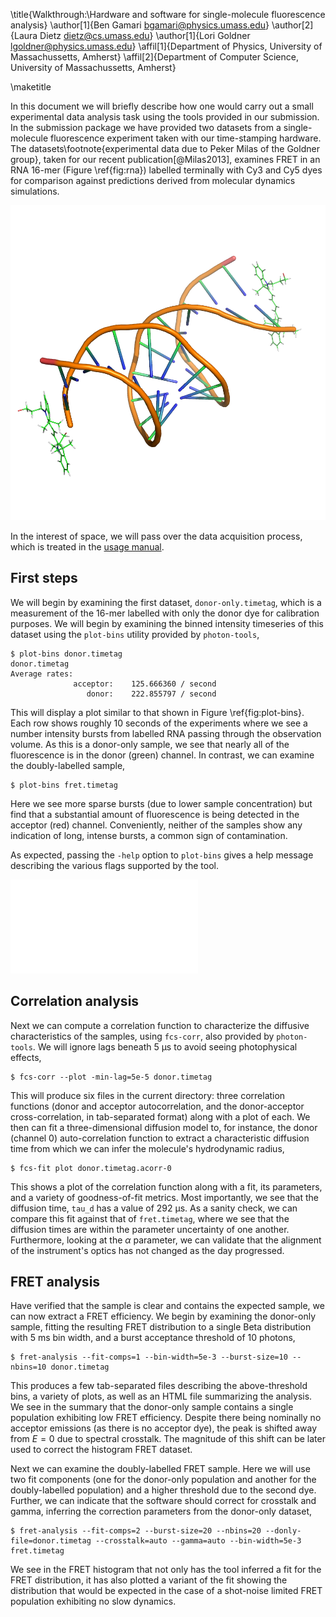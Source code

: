 \title{Walkthrough:\\Hardware and software for single-molecule fluorescence analysis}
\author[1]{Ben Gamari <bgamari@physics.umass.edu>}
\author[2]{Laura Dietz <dietz@cs.umass.edu>}
\author[1]{Lori Goldner <lgoldner@physics.umass.edu>}
\affil[1]{Department of Physics, University of Massachussetts, Amherst}
\affil[2]{Department of Computer Science, University of Massachussetts, Amherst}

\maketitle

In this document we will briefly describe how one would carry out a
small experimental data analysis task using the tools provided in our
submission.  In the submission package we have provided two datasets
from a single-molecule fluorescence experiment taken with our
time-stamping hardware. The datasets\footnote{experimental data due to
Peker Milas of the Goldner group}, taken for our recent
publication[@Milas2013], examines FRET in an RNA 16-mer (Figure
\ref{fig:rna}) labelled terminally with Cy3 and Cy5 dyes for
comparison against predictions derived from molecular dynamics
simulations.

![The RNA 16-mer under study](rna.png)

In the interest of space, we will pass over the data acquisition
process, which is treated in the [usage manual][timetag-tutorial].

[timetag-tutorial]: http://goldnerlab.physics.umass.edu/wiki/FpgaTimeTagger?action=AttachFile&do=view&target=construction.pdf

## First steps

We will begin by examining the first dataset, `donor-only.timetag`,
which is a measurement of the 16-mer labelled with only the donor dye
for calibration purposes. We will begin by examining the binned
intensity timeseries of this dataset using the `plot-bins` utility
provided by `photon-tools`,

    $ plot-bins donor.timetag
    donor.timetag
    Average rates:
                  acceptor:    125.666360 / second
                     donor:    222.855797 / second

This will display a plot similar to that shown in Figure
\ref{fig:plot-bins}. Each row shows roughly 10 seconds of the
experiments where we see a number intensity bursts from labelled RNA
passing through the observation volume. As this is a donor-only
sample, we see that nearly all of the fluorescence is in the donor
(green) channel. In contrast, we can examine the doubly-labelled sample,

    $ plot-bins fret.timetag

Here we see more sparse bursts (due to lower sample concentration) but
find that a substantial amount of fluorescence is being detected in
the acceptor (red) channel. Conveniently, neither of the samples show
any indication of long, intense bursts, a common sign of
contamination.

As expected, passing the `-­help` option to `plot-bins` gives a
help message describing the various flags supported by the tool.

![Bin timeseries showing roughly two minutes of the donor-only dataset\label{fig:plot-bins}.](example/plot-bins.pdf)

## Correlation analysis

Next we can compute a correlation function to characterize the
diffusive characteristics of the samples, using
`fcs-corr`, also provided by `photon-tools`. We will ignore lags
beneath 5 µs to avoid seeing photophysical effects,

    $ fcs-corr --plot -­min-lag=5e-5 donor.timetag

This will produce six files in the current directory: three
correlation functions (donor and acceptor autocorrelation, and the
donor-acceptor cross-correlation, in tab-separated format) along with
a plot of each. We then can fit a three-dimensional diffusion model
to, for instance, the donor (channel 0) auto-correlation function to
extract a characteristic diffusion time from which we can infer the
molecule's hydrodynamic radius,

    $ fcs-fit ­­plot donor.timetag.acorr-0

This shows a plot of the correlation function along with a fit, its
parameters, and a variety of goodness-of-fit metrics. Most
importantly, we see that the diffusion time, `tau_d` has a value of
292 μs. As a sanity check, we can compare this fit against that of
`fret.timetag`, where we see that the diffusion times are within the
parameter uncertainty of one another. Furthermore, looking at the $α$
parameter, we can validate that the alignment of the instrument's
optics has not changed as the day progressed.

## FRET analysis

Have verified that the sample is clear and contains the expected
sample, we can now extract a FRET efficiency. We begin by examining
the donor-only sample, fitting the resulting FRET distribution to a
single Beta distribution with 5 ms bin width, and a burst acceptance
threshold of 10 photons,

    $ fret-analysis --fit-comps=1 --bin-width=5e-3 --burst-size=10 --nbins=10 donor.timetag

This produces a few tab-separated files describing the
above-threshold bins, a variety of plots, as well as an HTML file
summarizing the analysis. We see in the summary that the donor-only
sample contains a single population exhibiting low FRET
efficiency. Despite there being nominally no acceptor emissions (as
there is no acceptor dye), the peak is shifted away from $E=0$ due to
spectral crosstalk. The magnitude of this shift can be later used to
correct the histogram FRET dataset.

Next we can examine the doubly-labelled FRET sample. Here we will use
two fit components (one for the donor-only population and another for
the doubly-labelled population) and a higher threshold due to the
second dye. Further, we can indicate that the software should correct
for crosstalk and gamma, inferring the correction parameters from the
donor-only dataset,

    $ fret-analysis --fit-comps=2 --burst-size=20 --nbins=20 --donly-file=donor.timetag --crosstalk=auto --gamma=auto --bin-width=5e-3 fret.timetag

We see in the FRET histogram that not only has the tool inferred a fit
for the FRET distribution, it has also plotted a variant of the fit
showing the distribution that would be expected in the case of a
shot-noise limited FRET population exhibiting no slow dynamics.


